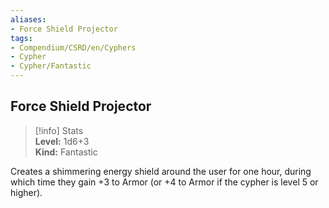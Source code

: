 ```yaml
---
aliases:
- Force Shield Projector
tags:
- Compendium/CSRD/en/Cyphers
- Cypher
- Cypher/Fantastic
---
```


  
## Force Shield Projector  
>[!info] Stats  
> **Level:** 1d6+3  
> **Kind:** Fantastic
  
Creates a shimmering energy shield around the user for one hour, during which time they gain +3 to Armor (or +4 to Armor if the cypher is level 5 or higher).